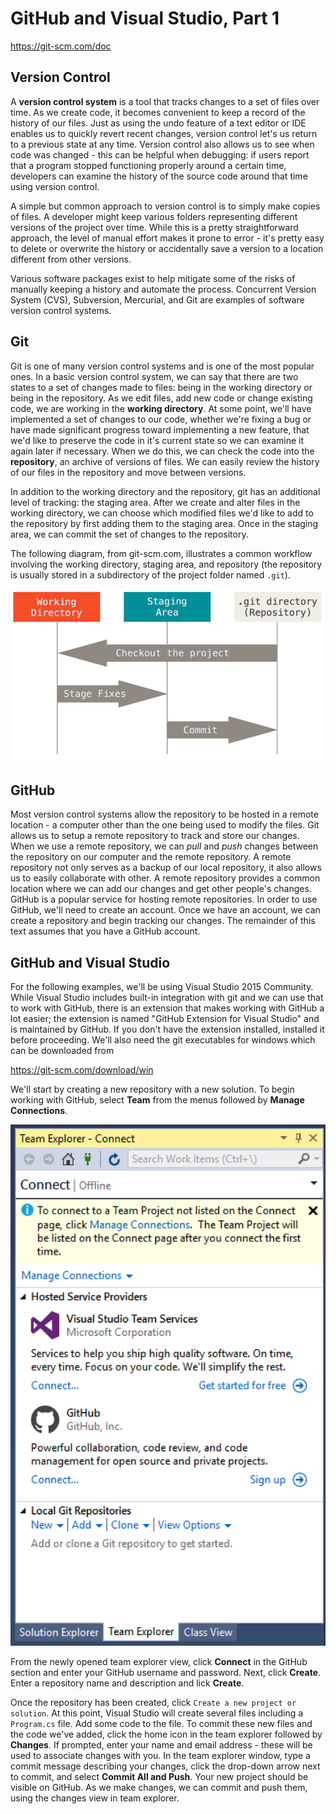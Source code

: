 # GitHub and Visual Studio, Part 1
https://git-scm.com/doc

## Version Control
A **version control system** is a tool that tracks changes to a set of files
over time.  As we create code, it becomes convenient to keep a record of the 
history of our files.  Just as using the undo feature of a text editor or IDE
enables us to quickly revert recent changes, version control let's us return 
to a previous state at any time.  Version control also allows us to see when 
code was changed - this can be helpful when debugging: if users report that 
a program stopped functioning properly around a certain time, developers can 
examine the history of the source code around that time using version control.

A simple but common approach to version control is to simply make copies of 
files.  A developer might keep various folders representing different versions 
of the project over time.  While this is a pretty straightforward approach, 
the level of manual effort makes it prone to error - it's pretty easy to delete 
or overwrite the history or accidentally save a version to a location different 
from other versions.  

Various software packages exist to help mitigate some of the risks of manually 
keeping a history and automate the process.  Concurrent Version System (CVS), 
Subversion, Mercurial, and Git are examples of software version control systems. 

## Git
Git is one of many version control systems and is one of the most popular ones. 
In a basic version control system, we can say that there are two states to a 
set of changes made to files: being in the working directory or being in the 
repository.  As we edit files, add new code or change existing code, we are 
working in the **working directory**.  At some point, we'll have implemented a 
set of changes to our code, whether we're fixing a bug or have made significant 
progress toward implementing a new feature, that we'd like to preserve the code 
in it's current state so we can examine it again later if necessary.  When we 
do this, we can check the code into the **repository**, an archive of versions 
of files.  We can easily review the history of our files in the repository and 
move between versions.

In addition to the working directory and the repository, git has an additional 
level of tracking: the staging area.  After we create and alter files in the 
working directory, we can choose which modified files we'd like to add to the 
repository by first adding them to the staging area.  Once in the staging area, 
we can commit the set of changes to the repository.  

The following diagram, from git-scm.com, illustrates a common workflow 
involving the working directory, staging area, and repository (the repository 
is usually stored in a subdirectory of the project folder named `.git`).

![workflow](images/areas.png)

## GitHub
Most version control systems allow the repository to be hosted in a remote 
location - a computer other than the one being used to modify the files.  Git 
allows us to setup a remote repository to track and store our changes.  When 
we use a remote repository, we can *pull* and *push* changes between the 
repository on our computer and the remote repository.  A remote repository 
not only serves as a backup of our local repository, it also allows us to 
easily collaborate with other.  A remote repository provides a common location 
where we can add our changes and get other people's changes.  GitHub is a 
popular service for hosting remote repositories.  In order to use GitHub, 
we'll need to create an account.  Once we have an account, we can create 
a repository and begin tracking our changes.  The remainder of this text 
assumes that you have a GitHub account. 

## GitHub and Visual Studio
For the following examples, we'll be using Visual Studio 2015 Community.  
While Visual Studio includes built-in integration with git and we can use 
that to work with GitHub, there is an extension that makes working with GitHub 
a lot easier; the extension is named "GitHub Extension for Visual Studio" and 
is maintained by GitHub.  If you don't have the extension installed, installed 
it before proceeding.  We'll also need the git executables for windows which 
can be downloaded from 

https://git-scm.com/download/win

We'll start by creating a new repository with a new solution. To begin working 
with GitHub, select **Team** from the menus followed by **Manage Connections**.  

![team explorer](images/team-explorer.png)

From the newly opened team explorer view, click **Connect** in the GitHub 
section and enter your GitHub username and password.  Next, click **Create**. 
Enter a repository name and description and lick **Create**.  

Once the repository has been created, click `Create a new project or solution`. 
At this point, Visual Studio will create several files including a `Program.cs` 
file.  Add some code to the file.  To commit these new files and the code we've 
added, click the home icon in the team explorer followed by **Changes**. If 
prompted, enter your name and email address - these will be used to associate 
changes with you.  In the team explorer window, type a commit message 
describing your changes, click the drop-down arrow next to commit, and select 
**Commit All and Push**.  Your new project should be visible on GitHub.  As we 
make changes, we can commit and push them, using the changes view in team 
explorer.    
